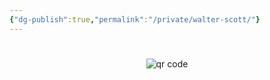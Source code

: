 ```yaml
---
{"dg-publish":true,"permalink":"/private/walter-scott/"}
---
```


#

#
<p style="text-align: center;"><img src="https://chart.googleapis.com/chart?cht=qr&chl=https://notes.andrasdenes.com/walter-scott&chs=180x180&choe=UTF-8&chld=L|2" alt="qr code"></p>

 
